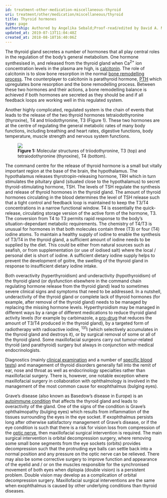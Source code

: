 ```yaml
---
id: treatment-other-medication-miscellaneous-thyroid
uri: treatment/other/medication/miscellaneous/thyroid
title: Thyroid hormones
type: page
authorship: Authored by Angelika Sebald;Proof-read/edited by David A. Mitchell
updated_at: 2019-07-13T11:04:48Z
created_at: 2018-08-18T16:40:06Z
---
```


<p>The thyroid gland secretes a number of hormones that all play
    central roles in the regulation of the body’s general metabolism.
    One hormone synthesised in, and released from the thyroid
    gland when Ca<sup>2+</sup> ion concentration levels in the
    plasma are high, is <a href="/treatment/other/medication/miscellaneous/calcitonin">calcitonin</a>.
    The role of calcitonin is to slow bone resorption in the
    normal <a href="/diagnosis/a-z/necrosis/hard/detailed">bone remodelling process</a>.
    The counterplayer to calcitonin is parathyroid hormone,
    <a href="/treatment/other/medication/miscellaneous/pth">PTH</a> which upregulates bone resorption and the bone remodelling
        process. Between these two hormones and their actions,
        a bone remodelling balance is achieved if both hormones
        are secreted as they should be and if all feedback loops
        are working well in this regulated system.</p>
<p>Another highly complicated, regulated system is the chain of
    events that leads to the release of the two thyroid hormones
    tetraiodothyronine (thyroxine), T4 and triiodothyronine,
    T3 (Figure 1). These two hormones are at the centre of regulating
    the general metabolic rates of many body functions, including
    breathing and heart rates, digestive functions, body temperature,
    muscle strength and nervous system functions.</p>
<figure><img src="/treatment-other-medication-miscellaneous-thyroid-figure1.png">
    <figcaption><strong>Figure 1:</strong> Molecular structures of triiodothyronine,
        T3 (top) and tetraiodothyronine (thyroxine), T4 (bottom).</figcaption>
</figure>
<p>The command centre for the release of thyroid hormone is a small
    but vitally important region at the base of the brain, the
    hypothalamus. The hypothalamus releases thyrotropin-releasing
    hormone, TRH which in turn stimulates the pituitary gland
    (situated close to the hypothalamus) to secret thyroid-stimulating
    hormone, TSH. The levels of TSH regulate the synthesis and
    release of thyroid hormones in the thyroid gland. The amount
    of thyroid hormones circulating in the blood determines the
    level of TSH release such that a tight control and feedback
    loop is maintained to keep the T3/T4 concentrations in a
    narrow functional window. T4 is essentially the quick-release,
    circulating storage version of the active form of the hormone,
    T3. The conversion from T4 to T3 permits rapid response to
    the body’s situation-dependant metabolic requirements. The
    chemistry of T4/T3 is unusual for hormones in that both molecules
    contain three (T3) or four (T4) iodine atoms. To maintain
    a healthy supply of iodine to enable the synthesis of T3/T4
    in the thyroid gland, a sufficient amount of iodine needs
    to be supplied by the diet. This could be either from natural
    sources such as seafish, or from supplementation (or use
    of iodised salt) where the local / personal diet is short
    of iodine. A sufficient dietary iodine supply helps to prevent
    the development of goitre, the swelling of the thyroid gland
    in response to insufficient dietary iodine intake.</p>
<p>Both overactivity (hyperthyroidism) and underactivity (hypothyroidism)
    of the thyroid gland (or dysfunction elsewhere in the command
    chain regulating hormone release from the thyroid gland)
    lead to sometimes severe clinical signs and symptoms that
    need to be addressed. In a nutshell, underactivity of the
    thyroid gland or complete lack of thyroid hormones (for example,
    after removal of the thyroid gland) needs to be managed by
    replacing the missing hormone levels. Hyperthyroidism may
    be managed in different ways by a range of different medications
    to reduce thyroid gland activity levels (for example by carbimazole,
    a <a href="/treatment-other-medication-delivery-level3">pro-drug</a>    that reduces the amount of T3/T4 produced in the thyroid
    gland), by a targeted form of radiotherapy with radioactive
    iodine, <sup>131</sup>I (which selectively accumulates in
    the thyroid gland and destroys it), or by surgical removal
    of some or all of the thyroid gland. Some maxillofacial surgeons
    carry out tumour-related thyroid (and parathyroid) surgery
    but always in conjunction with medical endocrinologists.</p>
<p>Diagnostics (mainly <a href="/diagnosis/tests/examination">clinical examination</a>    and a number of <a href="/diagnosis/tests/blood-tests">specific blood tests</a>)
    and management of thyroid disorders generally fall into the
    remit of ear, nose and throat as well as endocrinology specialties
    rather than maxillofacial surgery. There is, however, one
    notable exception where maxillofacial surgery in collaboration
    with ophthalmology is involved in the management of the most
    common cause for exophthalmus (bulging eyes).</p>
<p>Grave’s disease (also known as Basedow’s disease in Europe) is
    an <a href="/treatment/other/medication/inflammation/more-info">autoimmune condition</a>    that affects the thyroid gland and leads to overactivity
    of the gland. One of the signs of the condition is Grave’s
    ophthalmopathy (bulging eyes) which results from inflammation
    of the tissues surrounding the eyes in the eye socket. If
    exophthalmus persists long after otherwise satisfactory management
    of Grave’s disease, or if the eye condition is such that
    there is a risk for vision loss from compression of the
    <a href="/diagnosis/a-z/neuropathies/detailed">optic nerve</a>, then maxillofacial surgical intervention
        is required. The main surgical intervention is orbital
        decompression surgery, where removing some small bone
        segments from the eye sockets (orbits) provides decompression
        such that the protruding eye balls can settle back into
        a normal position and any pressure on the optic nerve
        can be relieved. There may also be some corrective surgery
        to improve function and appearance of the eyelid and
        / or on the muscles responsible for the synchronised
        movement of both eyes when diplopia (double vision) is
        a persistent problem. Double vision may develop as a
        complication of orbital decompression surgery. Maxillofacial
        surgical interventions are the same when exophthalmus
        is caused by other underlying conditions than thyroid
        diseases.</p>
